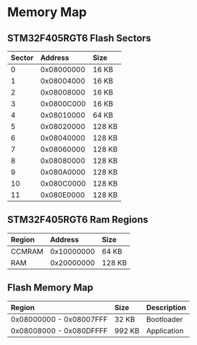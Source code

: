 # Memory Map

## STM32F405RGT6 Flash Sectors

| Sector | Address    | Size   |
| :---   | :---       | :---   |
| 0      | 0x08000000 | 16 KB  |
| 1      | 0x08004000 | 16 KB  |
| 2      | 0x08008000 | 16 KB  |
| 3      | 0x0800C000 | 16 KB  |
| 4      | 0x08010000 | 64 KB  |
| 5      | 0x08020000 | 128 KB |
| 6      | 0x08040000 | 128 KB |
| 7      | 0x08060000 | 128 KB |
| 8      | 0x08080000 | 128 KB |
| 9      | 0x080A0000 | 128 KB |
| 10     | 0x080C0000 | 128 KB |
| 11     | 0x080E0000 | 128 KB |

## STM32F405RGT6 Ram Regions

| Region | Address    | Size   |
| :---   | :---       | :---   |
| CCMRAM | 0x10000000 | 64 KB  |
| RAM    | 0x20000000 | 128 KB |

## Flash Memory Map

| Region                  | Size   | Description |
| :---                    | :---   | :---        |
| 0x08000000 - 0x08007FFF | 32 KB  | Bootloader  |
| 0x08008000 - 0x080DFFFF | 992 KB | Application |


